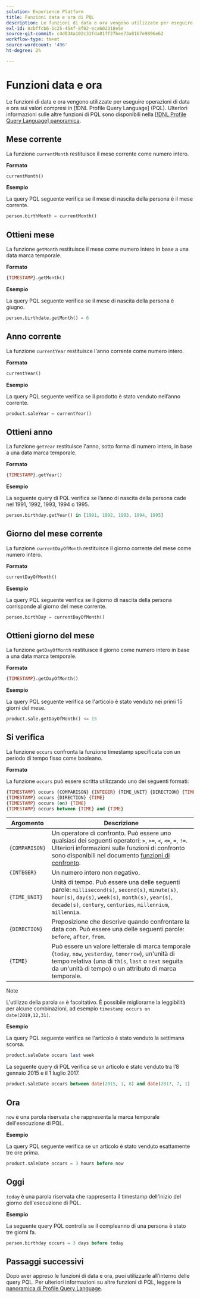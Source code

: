 ```yaml
---
solution: Experience Platform
title: Funzioni data e ora di PQL
description: Le funzioni di data e ora vengono utilizzate per eseguire operazioni di data e ora sui valori in Profile Query Language (PQL).
exl-id: 8cbffcb6-1c25-454f-8f02-eca602318e5e
source-git-commit: c4d034a102c33fda81ff27bee73a8167e9896e62
workflow-type: tm+mt
source-wordcount: '496'
ht-degree: 2%

---
```


# Funzioni data e ora

Le funzioni di data e ora vengono utilizzate per eseguire operazioni di data e ora sui valori compresi in [!DNL Profile Query Language] (PQL). Ulteriori informazioni sulle altre funzioni di PQL sono disponibili nella [[!DNL Profile Query Language] panoramica](./overview.md).

## Mese corrente

La funzione `currentMonth` restituisce il mese corrente come numero intero.

**Formato**

```sql
currentMonth()
```

**Esempio**

La query PQL seguente verifica se il mese di nascita della persona è il mese corrente.

```sql
person.birthMonth = currentMonth()
```

## Ottieni mese

La funzione `getMonth` restituisce il mese come numero intero in base a una data marca temporale.

**Formato**

```sql
{TIMESTAMP}.getMonth()
```

**Esempio**

La query PQL seguente verifica se il mese di nascita della persona è giugno.

```sql
person.birthdate.getMonth() = 6
```

## Anno corrente

La funzione `currentYear` restituisce l&#39;anno corrente come numero intero.

**Formato**

```sql
currentYear()
```

**Esempio**

La query PQL seguente verifica se il prodotto è stato venduto nell’anno corrente.

```sql
product.saleYear = currentYear()
```

## Ottieni anno

La funzione `getYear` restituisce l&#39;anno, sotto forma di numero intero, in base a una data marca temporale.

**Formato**

```sql
{TIMESTAMP}.getYear()
```

**Esempio**

La seguente query di PQL verifica se l’anno di nascita della persona cade nel 1991, 1992, 1993, 1994 o 1995.

```sql
person.birthday.getYear() in [1991, 1992, 1993, 1994, 1995]
```

## Giorno del mese corrente

La funzione `currentDayOfMonth` restituisce il giorno corrente del mese come numero intero.

**Formato**

```sql
currentDayOfMonth()
```

**Esempio**

La query PQL seguente verifica se il giorno di nascita della persona corrisponde al giorno del mese corrente.

```sql
person.birthDay = currentDayOfMonth()
```

## Ottieni giorno del mese

La funzione `getDayOfMonth` restituisce il giorno come numero intero in base a una data marca temporale.

**Formato**

```sql
{TIMESTAMP}.getDayOfMonth()
```

**Esempio**

La query PQL seguente verifica se l&#39;articolo è stato venduto nei primi 15 giorni del mese.

```sql
product.sale.getDayOfMonth() <= 15
```

## Si verifica

La funzione `occurs` confronta la funzione timestamp specificata con un periodo di tempo fisso come booleano.

**Formato**

La funzione `occurs` può essere scritta utilizzando uno dei seguenti formati:

```sql
{TIMESTAMP} occurs {COMPARISON} {INTEGER} {TIME_UNIT} {DIRECTION} {TIME}
{TIMESTAMP} occurs {DIRECTION} {TIME}
{TIMESTAMP} occurs (on) {TIME}
{TIMESTAMP} occurs between {TIME} and {TIME}
```

| Argomento | Descrizione |
| --------- | ----------- |
| `{COMPARISON}` | Un operatore di confronto. Può essere uno qualsiasi dei seguenti operatori: `>`, `>=`, `<`, `<=`, `=`, `!=`. Ulteriori informazioni sulle funzioni di confronto sono disponibili nel documento [funzioni di confronto](./comparison-functions.md). |
| `{INTEGER}` | Un numero intero non negativo. |
| `{TIME_UNIT}` | Unità di tempo. Può essere una delle seguenti parole: `millisecond(s)`, `second(s)`, `minute(s)`, `hour(s)`, `day(s)`, `week(s)`, `month(s)`, `year(s)`, `decade(s)`, `century`, `centuries`, `millennium`, `millennia`. |
| `{DIRECTION}` | Preposizione che descrive quando confrontare la data con. Può essere una delle seguenti parole: `before`, `after`, `from`. |
| `{TIME}` | Può essere un valore letterale di marca temporale (`today`, `now`, `yesterday`, `tomorrow`), un&#39;unità di tempo relativa (una di `this`, `last` o `next` seguita da un&#39;unità di tempo) o un attributo di marca temporale. |

>[!NOTE]
>
>L&#39;utilizzo della parola `on` è facoltativo. È possibile migliorarne la leggibilità per alcune combinazioni, ad esempio `timestamp occurs on date(2019,12,31)`.

**Esempio**

La query PQL seguente verifica se l&#39;articolo è stato venduto la settimana scorsa.

```sql
product.saleDate occurs last week
```

La seguente query di PQL verifica se un articolo è stato venduto tra l’8 gennaio 2015 e il 1 luglio 2017.

```sql
product.saleDate occurs between date(2015, 1, 8) and date(2017, 7, 1)
```

## Ora

`now` è una parola riservata che rappresenta la marca temporale dell&#39;esecuzione di PQL.

**Esempio**

La query PQL seguente verifica se un articolo è stato venduto esattamente tre ore prima.

```sql
product.saleDate occurs = 3 hours before now
```

## Oggi

`today` è una parola riservata che rappresenta il timestamp dell&#39;inizio del giorno dell&#39;esecuzione di PQL.

**Esempio**

La seguente query PQL controlla se il compleanno di una persona è stato tre giorni fa.

```sql
person.birthday occurs = 3 days before today
```

## Passaggi successivi

Dopo aver appreso le funzioni di data e ora, puoi utilizzarle all’interno delle query PQL. Per ulteriori informazioni su altre funzioni di PQL, leggere la [panoramica di Profile Query Language](./overview.md).
